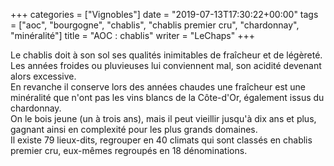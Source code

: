 +++
categories = ["Vignobles"]
date = "2019-07-13T17:30:22+00:00"
tags = ["aoc", "bourgogne", "chablis", "chablis premier cru", "chardonnay", "minéralité"] 
title = "AOC : chablis"
writer = "LeChaps"
+++

Le chablis doit à son sol ses qualités inimitables de fraîcheur et de légèreté.  
Les années froides ou pluvieuses lui conviennent mal, son acidité devenant alors excessive.  
En revanche il conserve lors des années chaudes une fraîcheur est une minéralité que n'ont pas les vins blancs de la Côte-d'Or, également issus du chardonnay.  
On le bois jeune (un à trois ans), mais il peut vieillir jusqu'à dix ans et plus, gagnant ainsi en complexité pour les plus grands domaines.  
Il existe 79 lieux-dits, regrouper en 40 climats qui sont classés en chablis premier cru, eux-mêmes regroupés en 18 dénominations.
